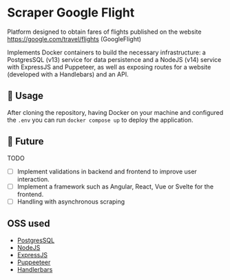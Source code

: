 # Scraper Google Flight

Platform designed to obtain fares of flights published on the website https://google.com/travel/flights (GoogleFlight)

Implements Docker containers to build the necessary infrastructure: a PostgresSQL (v13) service for data persistence and a NodeJS (v14) service with ExpressJS and Puppeteer, as well as exposing routes for a website (developed with a Handlebars) and an API.

## 🚀 Usage

After cloning the repository, having Docker on your machine and configured the `.env` you can run `docker compose up` to deploy the application.

## 🔮 Future

TODO

- [ ] Implement validations in backend and frontend to improve user interaction.
- [ ] Implement a framework such as Angular, React, Vue or Svelte for the frontend.
- [ ] Handling with asynchronous scraping

## OSS used

- [PostgresSQL](https://www.postgresql.org/)
- [NodeJS](https://nodejs.org/)
- [ExpressJS](https://expressjs.com)
- [Puppeeteer](https://pptr.dev/)
- [Handlerbars](https://handlebarsjs.com/)